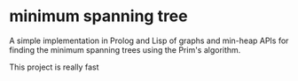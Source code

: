 # minimum spanning tree

A simple implementation in Prolog and Lisp of graphs and min-heap APIs for finding the minimum spanning trees using the Prim's algorithm.

This project is really fast
